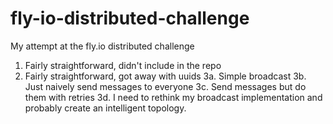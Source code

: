 # fly-io-distributed-challenge
My attempt at the fly.io distributed challenge

1. Fairly straightforward, didn't include in the repo
2. Fairly straightforward, got away with uuids
3a. Simple broadcast
3b. Just naively send messages to everyone
3c. Send messages but do them with retries
3d. I need to rethink my broadcast implementation and probably create an intelligent topology.
